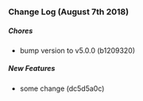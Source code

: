 ### Change Log (August 7th 2018)

##### Chores

*  bump version to v5.0.0 (b1209320)

##### New Features

*  some change (dc5d5a0c)



